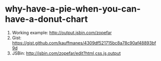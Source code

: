 # why-have-a-pie-when-you-can-have-a-donut-chart

1. Working example: http://output.jsbin.com/zopefar
2. Gist: https://gist.github.com/kauffmanes/4309df521715bc8a78c90af48893bf9d
3. JSBin: http://jsbin.com/zopefar/edit?html,css,js,output
